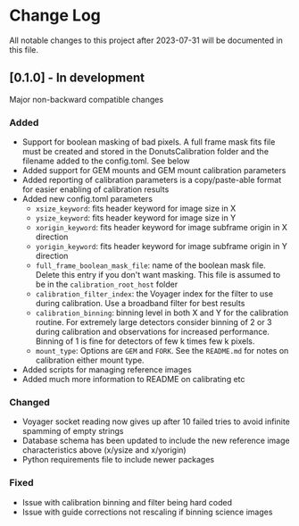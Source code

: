 # Change Log
All notable changes to this project after 2023-07-31 will be documented in this file.

## [0.1.0] - In development

Major non-backward compatible changes

### Added

- Support for boolean masking of bad pixels. A full frame mask fits file must be created and stored in the DonutsCalibration folder and the filename added to the config.toml. See below
- Added support for GEM mounts and GEM mount calibration parameters
- Added reporting of calibration parameters is a copy/paste-able format for easier enabling of calibration results
- Added new config.toml parameters
   - ```xsize_keyword```: fits header keyword for image size in X
   - ```ysize_keyword```: fits header keyword for image size in Y
   - ```xorigin_keyword```: fits header keyword for image subframe origin in X direction
   - ```yorigin_keyword```: fits header keyword for image subframe origin in Y direction
   - ```full_frame_boolean_mask_file```: name of the boolean mask file. Delete this entry if you don't want masking. This file is assumed to be in the ```calibration_root_host``` folder
   - ```calibration_filter_index```: the Voyager index for the filter to use during calibration. Use a broadband filter for best results
   - ```calibration_binning```: binning level in both X and Y for the calibration routine. For extremely large detectors consider binning of 2 or 3 during calibration and observations for increased performance. Binning of 1 is fine for detectors of few k times few k pixels.
   - ```mount_type```: Options are ```GEM``` and ```FORK```. See the ```README.md``` for notes on calibration either mount type.
- Added scripts for managing reference images
- Added much more information to README on calibrating etc

### Changed

- Voyager socket reading now gives up after 10 failed tries to avoid infinite spamming of empty strings
- Database schema has been updated to include the new reference image characteristics above (x/ysize and x/yorigin)
- Python requirements file to include newer packages

### Fixed

- Issue with calibration binning and filter being hard coded
- Issue with guide corrections not rescaling if binning science images
